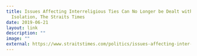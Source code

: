 ```yaml
---
title: Issues Affecting Interreligious Ties Can No Longer be Dealt with in
  Isolation, The Straits Times
date: 2019-06-21
layout: link
description: ""
image: ""
external: https://www.straitstimes.com/politics/issues-affecting-inter-religious-ties-can-no-longer-be-dealt-with-in-isolation
---
```

